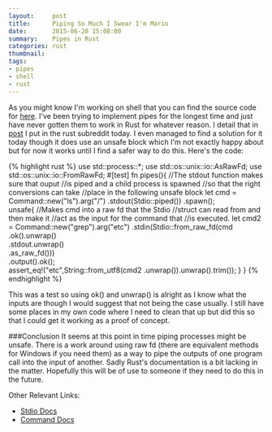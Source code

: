 ```yaml
---
layout:     post
title:      Piping So Much I Swear I'm Mario
date:       2015-06-20 15:08:00
summary:    Pipes in Rust
categories: rust
thumbnail: 
tags:
- pipes
- shell
- rust
---
```

As you might know I'm working on shell that you can find the source code for [here](https://github.com/mgattozzi/Rusty).
I've been trying to implement pipes for the longest time and just have never
gotten them to work in Rust for whatever reason. I detail that in [post](https://www.reddit.com/r/rust/comments/3azfie/how_to_pipe_one_process_into_another/) I put
in the rust subreddit today. I even managed to find a solution for it today
though it does use an unsafe block which I'm not exactly happy about but for
now it works until I find a safer way to do this. Here's the code:

{% highlight rust %}
use std::process::*;
use std::os::unix::io::AsRawFd;
use std::os::unix::io::FromRawFd;
	#[test]
	fn pipes(){
		//The stdout function makes sure that ouput
		//is piped and a child process is spawned
		//so that the right conversions can take 
		//place in the following unsafe block
		let cmd = Command::new("ls").arg("/")
				.stdout(Stdio::piped()) 
				.spawn();			
		unsafe{ 
			//Makes cmd into a raw fd that the Stdio 
			//struct can read from and then make it 
			//act as the input for the command that
			//is executed.
			let cmd2 = Command::new("grep").arg("etc")
				.stdin(Stdio::from_raw_fd(cmd 
				.ok().unwrap()				 
				.stdout.unwrap()			
				.as_raw_fd()))			
				.output().ok();		
			assert_eq!("etc",String::from_utf8(cmd2
			.unwrap()).unwrap().trim());
		}
	}
{% endhighlight %}

This was a test so using ok() and unwrap() is alright as I know what the inputs
are though I would suggest that not being the case usually. I still have some
places in my own code where I need to clean that up but did this so that
I could get it working as a proof of concept.

###Conclusion
It seems at this point in time piping processes might be unsafe. There is
a work around using raw fd (there are equivalent methods for Windows if you
need them) as a way to pipe the outputs of one program call into the input of
another. Sadly Rust's documentation is a bit lacking in the matter. Hopefully
this will be of use to someone if they need to do this in the future.

Other Relevant Links:

- [Stdio Docs](https://doc.rust-lang.org/std/process/struct.Stdio.html)
- [Command Docs](https://doc.rust-lang.org/std/process/struct.Command.html)
